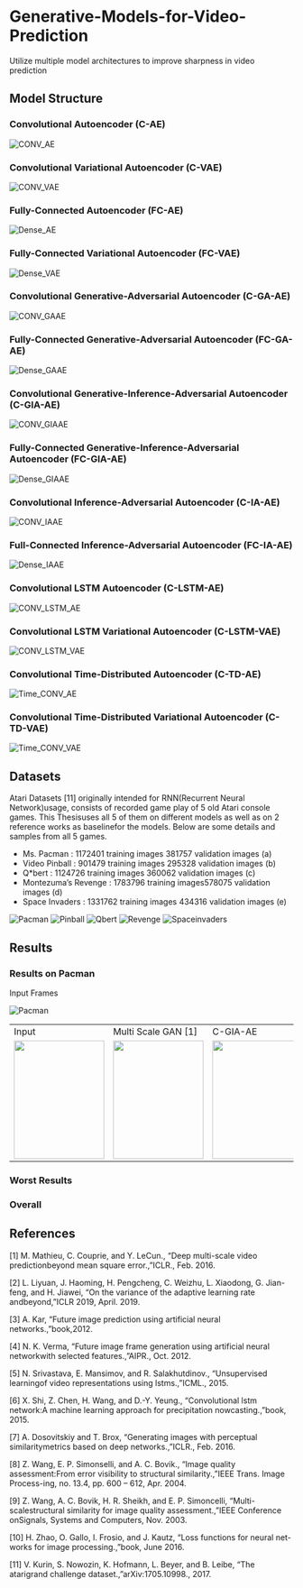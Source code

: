 # Generative-Models-for-Video-Prediction
Utilize multiple model architectures to improve sharpness in video prediction

## Model Structure

### Convolutional Autoencoder (C-AE) 
![CONV_AE](./PlotNeuralNetModels/pdf2png/CONV_AE/CONV_AE-1.png?raw=true "title")

### Convolutional Variational Autoencoder (C-VAE)
![CONV_VAE](./PlotNeuralNetModels/pdf2png/CONV_VAE/CONV_VAE-1.png?raw=true "title")

###  Fully-Connected Autoencoder (FC-AE)
![Dense_AE](./PlotNeuralNetModels/pdf2png/Dense_AE/Dense_AE-1.png?raw=true "title")

###  Fully-Connected Variational Autoencoder (FC-VAE)
![Dense_VAE](./PlotNeuralNetModels/pdf2png/Dense_VAE/Dense_VAE-1.png?raw=true "title")

###  Convolutional Generative-Adversarial Autoencoder (C-GA-AE)
![CONV_GAAE](./PlotNeuralNetModels/pdf2png/CONV_GAAE/CONV_GAAE-1.png?raw=true "title")

###  Fully-Connected Generative-Adversarial Autoencoder (FC-GA-AE)
![Dense_GAAE](./PlotNeuralNetModels/pdf2png/Dense_GAAE/Dense_GAAE-1.png?raw=true "title")

###  Convolutional Generative-Inference-Adversarial Autoencoder (C-GIA-AE)
![CONV_GIAAE](./PlotNeuralNetModels/pdf2png/CONV_GIAAE/CONV_GIAAE-1.png?raw=true "title")

###  Fully-Connected Generative-Inference-Adversarial Autoencoder (FC-GIA-AE)
![Dense_GIAAE](./PlotNeuralNetModels/pdf2png/Dense_GIAAE/Dense_GIAAE-1.png?raw=true "title")

###  Convolutional Inference-Adversarial Autoencoder (C-IA-AE) 
![CONV_IAAE](./PlotNeuralNetModels/pdf2png/CONV_IAAE/CONV_IAAE-1.png?raw=true "title")

### Full-Connected Inference-Adversarial Autoencoder (FC-IA-AE)
![Dense_IAAE](./PlotNeuralNetModels/pdf2png/Dense_IAAE/Dense_IAAE-1.png?raw=true "title")

### Convolutional LSTM Autoencoder (C-LSTM-AE)
![CONV_LSTM_AE](./PlotNeuralNetModels/pdf2png/CONV_LSTM_AE/CONV_LSTM_AE-1.png?raw=true "title")

### Convolutional LSTM Variational Autoencoder (C-LSTM-VAE)
![CONV_LSTM_VAE](./PlotNeuralNetModels/pdf2png/CONV_LSTM_VAE/CONV_LSTM_VAE-1.png?raw=true "title")

### Convolutional Time-Distributed Autoencoder (C-TD-AE)
![Time_CONV_AE](./PlotNeuralNetModels/pdf2png/Time_CONV_AE/Time_CONV_AE-1.png?raw=true "title")

### Convolutional Time-Distributed Variational Autoencoder (C-TD-VAE)
![Time_CONV_VAE](./PlotNeuralNetModels/pdf2png/Time_CONV_VAE/Time_CONV_VAE-1.png?raw=true "title")



## Datasets
Atari Datasets [11] originally intended for RNN(Recurrent Neural Network)usage, consists of recorded game play of 5 old Atari console games. This Thesisuses all 5 of them on different models as well as on 2 reference works as baselinefor the models. Below are some details and samples from all 5 games.
* Ms. Pacman : 1172401 training images 381757 validation images (a)
* Video Pinball : 901479 training images 295328 validation images (b)
* Q*bert : 1124726 training images 360062 validation images (c)
* Montezuma’s Revenge : 1783796 training images578075 validation images (d)
* Space Invaders : 1331762 training images 434316 validation images (e)

![Pacman](./PlotNeuralNetModels/dataset_samples/Pacman.png?raw=true "title") ![Pinball](./PlotNeuralNetModels/dataset_samples/Pinball.png?raw=true "title") ![Qbert](./PlotNeuralNetModels/dataset_samples/Qbert.png?raw=true "title") ![Revenge](./PlotNeuralNetModels/dataset_samples/Revenge.png?raw=true "title") ![Spaceinvaders](./PlotNeuralNetModels/dataset_samples/Spaceinvaders.png?raw=true "title")

## Results 
 
### Results on Pacman
Input Frames

![Pacman](./GIFS/original.gif?raw=true "title")

<table>
  <tr>
     <td>Input</td>
     <td>Multi Scale GAN [1]</td>
     <td>C-GIA-AE</td>
     <td>C-LSTM-VAE</td>
  </tr>
  <tr>
    <td><img src="https://media.giphy.com/media/vFKqnCdLPNOKc/giphy.gif" width=160 height=210 /></td>
    <td><img src="https://media.giphy.com/media/vFKqnCdLPNOKc/giphy.gif" width=160 height=210></td>
    <td><img src="https://media.giphy.com/media/vFKqnCdLPNOKc/giphy.gif" width=160 height=210></td>
    <td><img src="https://media.giphy.com/media/vFKqnCdLPNOKc/giphy.gif" width=160 height=210></td>
  </tr>
 </table>

### Worst Results

### Overall 


## References
[1] M. Mathieu, C. Couprie, and Y. LeCun., “Deep multi-scale video predictionbeyond mean square error.,”ICLR., Feb. 2016.

[2] L. Liyuan, J. Haoming, H. Pengcheng, C. Weizhu, L. Xiaodong, G. Jian-feng, and H. Jiawei, “On the variance of the adaptive learning rate andbeyond,”ICLR 2019, April. 2019.

[3] A. Kar, “Future image prediction using artificial neural networks.,”book,2012.

[4] N. K. Verma, “Future image frame generation using artificial neural networkwith selected features.,”AIPR., Oct. 2012.

[5] N. Srivastava, E. Mansimov, and R. Salakhutdinov., “Unsupervised learningof video representations using lstms.,”ICML., 2015.

[6] X. Shi, Z. Chen, H. Wang, and D.-Y. Yeung., “Convolutional lstm network:A machine learning approach for precipitation nowcasting.,”book, 2015.

[7] A. Dosovitskiy and T. Brox, “Generating images with perceptual similaritymetrics based on deep networks.,”ICLR., Feb. 2016.

[8] Z. Wang, E. P. Simonselli, and A. C. Bovik., “Image quality assessment:From error visibility to structural similarity.,”IEEE Trans. Image Process-ing, no. 13.4, pp. 600 – 612, Apr. 2004.

[9] Z. Wang, A. C. Bovik, H. R. Sheikh, and E. P. Simoncelli, “Multi-scalestructural similarity for image quality assessment.,”IEEE Conference onSignals, Systems and Computers, Nov. 2003.

[10] H. Zhao, O. Gallo, I. Frosio, and J. Kautz, “Loss functions for neural net-works for image processing.,”book, June 2016.

[11] V. Kurin, S. Nowozin, K. Hofmann, L. Beyer, and B. Leibe, “The atarigrand challenge dataset.,”arXiv:1705.10998., 2017.

